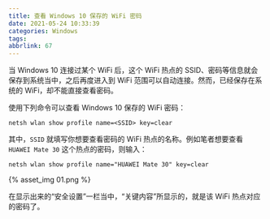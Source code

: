 ```yaml
---
title: 查看 Windows 10 保存的 WiFi 密码
date: 2021-05-24 10:33:39
categories: Windows
tags:
abbrlink: 67
---
```

当 Windows 10 连接过某个 WiFi 后，这个 WiFi 热点的 SSID、密码等信息就会保存到系统当中，之后再度进入到 WiFi 范围可以自动连接。然而，已经保存在系统的 WiFi，却不能直接查看密码。

使用下列命令可以查看 Windows 10 保存的 WiFi 密码：

```
netsh wlan show profile name=<SSID> key=clear
```

其中，`SSID` 就填写你想要查看密码的 WiFi 热点的名称。例如笔者想要查看 `HUAWEI Mate 30` 这个热点的密码，则输入：

```
netsh wlan show profile name="HUAWEI Mate 30" key=clear
```

{% asset_img 01.png %}

在显示出来的“安全设置”一栏当中，“关键内容”所显示的，就是该 WiFi 热点对应的密码了。
